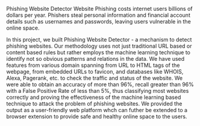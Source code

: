 Phishing Website Detector
Website Phishing costs internet users billions of dollars per year. Phishers steal personal information and financial account details such as usernames and passwords, leaving users vulnerable in the online space. 


In this project, we built Phishing Website Detector - a mechanism to detect phishing websites. Our methodology uses not just traditional URL based or content based rules but rather employs the machine learning technique to identify not so obvious patterns and relations in the data. We have used features from various domain spanning from URL to HTML tags of the webpage, from embedded URLs to favicon, and databases like WHOIS, Alexa, Pagerank, etc. to check the traffic and status of the website. We were able to obtain an accuracy of more than 96\%, recall greater than 96\% with a False Positive Rate of less than 5\%, thus classifying most websites correctly and proving the effectiveness of the machine learning based technique to attack the problem of phishing websites. We provided the output as a user-friendly web platform whch can futher be extended to a browser extension to provide safe and healthy online space to the users.
